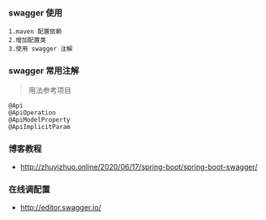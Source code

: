 ### swagger 使用
````
1.maven 配置依赖
2.增加配置类
3.使用 swagger 注解
````

### swagger 常用注解
> 用法参考项目
```
@Api
@ApiOperation
@ApiModelProperty
@ApiImplicitParam
```

### 博客教程
- http://zhuyizhuo.online/2020/06/17/spring-boot/spring-boot-swagger/

### 在线调配置
- http://editor.swagger.io/